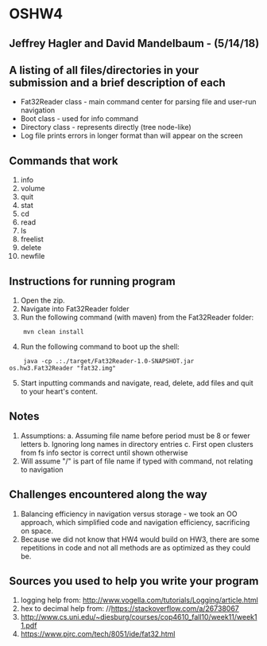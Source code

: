 # OSHW4

## Jeffrey Hagler and David Mandelbaum - (5/14/18)
## A listing of all files/directories in your submission and a brief description of each
  * Fat32Reader class - main command center for parsing file and user-run navigation
  * Boot class - used for info command
  * Directory class - represents directly (tree node-like)
  * Log file prints errors in longer format than will appear on the screen

## Commands that work
 1. info
 2. volume 
 3. quit
 4. stat
 5. cd
 6. read
 7. ls
 8. freelist
 9. delete
 10. newfile

##	Instructions for running program
 1. Open the zip.
 2. Navigate into Fat32Reader folder
 3. Run the following command (with maven) from the Fat32Reader folder:
```
    mvn clean install
```
 4. Run the following command to boot up the shell:
 
```
    java -cp .:./target/Fat32Reader-1.0-SNAPSHOT.jar os.hw3.Fat32Reader "fat32.img" 
```     
 5. Start inputting commands and navigate, read, delete, add files and quit 
    to your heart's content.
 
##	Notes
 1. Assumptions:
        a. Assuming file name before period must be 8 or fewer letters
        b. Ignoring long names in directory entries
        c. First open clusters from fs info sector is correct until shown otherwise 
 2. Will assume "/" is part of file name if typed with command, not relating to navigation

##	Challenges encountered along the way
 1. Balancing efficiency in navigation versus storage - we took an OO approach, which 
    simplified code and navigation efficiency, sacrificing on space.
 2. Because we did not know that HW4 would build on HW3, there are some repetitions in code
    and not all methods are as optimized as they could be.

##	Sources you used to help you write your program
 1. logging help from: http://www.vogella.com/tutorials/Logging/article.html
 2. hex to decimal help from: //https://stackoverflow.com/a/26738067
 3. http://www.cs.uni.edu/~diesburg/courses/cop4610_fall10/week11/week11.pdf
 4. https://www.pjrc.com/tech/8051/ide/fat32.html
 

